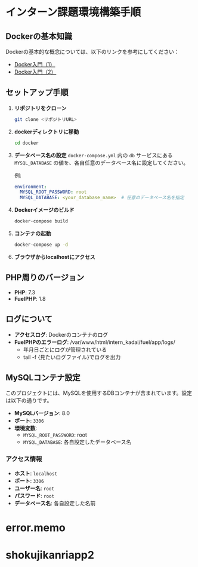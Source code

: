 # インターン課題環境構築手順

## Dockerの基本知識
Dockerの基本的な概念については、以下のリンクを参考にしてください：
- [Docker入門（1）](https://qiita.com/Sicut_study/items/4f301d000ecee98e78c9)
- [Docker入門（2）](https://qiita.com/takusan64/items/4d622ce1858c426719c7)

## セットアップ手順

1. **リポジトリをクローン**
   ```bash
   git clone <リポジトリURL>
   ```

2. **dockerディレクトリに移動**
   ```bash
   cd docker
   ```

3. **データベース名の設定**
   `docker-compose.yml` 内の `db` サービスにある `MYSQL_DATABASE` の値を、各自任意のデータベース名に設定してください。
   
   例:
   ```yaml
   environment:
     MYSQL_ROOT_PASSWORD: root
     MYSQL_DATABASE: <your_database_name>  # 任意のデータベース名を指定
   ```

4. **Dockerイメージのビルド**
   ```bash
   docker-compose build
   ```

5. **コンテナの起動**
   ```bash
   docker-compose up -d
   ```
6. **ブラウザからlocalhostにアクセス**

## PHP周りのバージョン
- **PHP**: 7.3
- **FuelPHP**: 1.8

## ログについて
- **アクセスログ**: Dockerのコンテナのログ
- **FuelPHPのエラーログ**: /var/www/html/intern_kadai/fuel/app/logs/
  - 年月日ごとにログが管理されている
  - tail -f {見たいログファイル}でログを出力

## MySQLコンテナ設定
このプロジェクトには、MySQLを使用するDBコンテナが含まれています。設定は以下の通りです。

- **MySQLバージョン**: 8.0
- **ポート**: `3306`
- **環境変数**:
  - `MYSQL_ROOT_PASSWORD`: root
  - `MYSQL_DATABASE`: 各自設定したデータベース名

### アクセス情報
- **ホスト**: `localhost`
- **ポート**: `3306`
- **ユーザー名**: `root`
- **パスワード**: `root`
- **データベース名**: 各自設定した名前
# error.memo
# shokujikanriapp2
